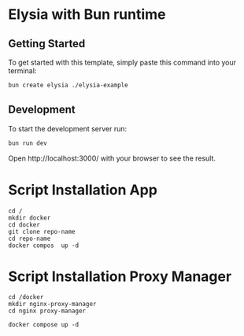# Elysia with Bun runtime

## Getting Started
To get started with this template, simply paste this command into your terminal:
```bash
bun create elysia ./elysia-example
```

## Development
To start the development server run:
```bash
bun run dev
```

Open http://localhost:3000/ with your browser to see the result.

# Script Installation App

``` 
cd /
mkdir docker 
cd docker
git clone repo-name
cd repo-name
docker compos  up -d
```


# Script Installation Proxy Manager

```
cd /docker
mkdir nginx-proxy-manager
cd nginx proxy-manager

docker compose up -d
```

